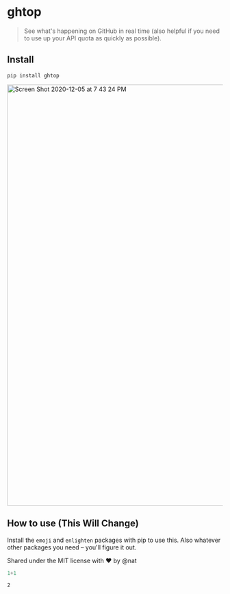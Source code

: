 # ghtop
> See what's happening on GitHub in real time (also helpful if you need to use up your API quota as quickly as possible).


## Install

`pip install ghtop`

<img width="983" alt="Screen Shot 2020-12-05 at 7 43 24 PM" src="https://user-images.githubusercontent.com/56260/101270865-3f033780-3732-11eb-8dcc-97caf7cc58e6.png">

## How to use (This Will Change)

Install the `emoji` and `enlighten` packages with pip to use this. Also whatever other packages you need – you'll figure it out.

Shared under the MIT license with :heart: by @nat

```python
1+1
```




    2


